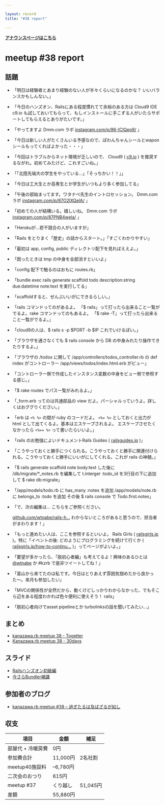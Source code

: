 ```yaml
---

layout: record
title: "#38 report"

---
```


<p> <a href="./"><strong>アナウンスページはこちら</strong></a></p>

meetup #38 report
==================

話題
----

-   「明日は経験者とあまり経験のない人が半々くらいになるのかな？
    いいバランスかもしんない。」
-   「今日のハンズオン、Railsにある程度慣れてて余裕のある方は Cloud9 IDE
    c9.io
    も試しておいてもらって、もしインストールに手こずる人がいたらサポートしてもらえるとありがたいです。」
-   「やってますよ Dmm.com ラボ
    [instagram.com/p/86-IClQep9/](https://instagram.com/p/86-IClQep9/)
    」
-   「今日は新しい人がたくさんいる予感なので、ぽわんちゃんシールとwaponシールもってくればよかった・・・」
-   「今回はトラブルからネット環境が乏しいので、 Cloud9 (
    [c9.io](https://c9.io/) )
    を推奨するながれ。初めてみたけど、これすごいね。」
-   「「北陸先端大の学生をやっている…」「そっちかい！！」」
-   「今日は工大生とか高専生とか学生がいつもより多く参加してる」
-   「午後の部始まってます。ワタナベ先生のイントロセッション。 Dmm.com
    ラボ
    [instagram.com/p/87O2IXQelA/](https://instagram.com/p/87O2IXQelA/)
    」
-   「初めての人が結構いる。嬉しいね。 Dmm.com ラボ
    [instagram.com/p/87PNB4wela/](https://instagram.com/p/87PNB4wela/)
    」
-   「Herokuが…若干競合の人がいますが」
-   「Rails をとりまく「歴史」の話からスタート。」「すごくわかりやすい」
-   「最初は app, config, public ディレクトリ配下を見ればええよ。」
-   「困ったときは tmp の中身を全部消すといいよ」
-   「config 配下で触るのはおもに routes.rb」
-   「bundle exec rails generate scaffold todo description:string
    due:datetime note:text を実行してる」
-   「scaffoldすると、ぜんぶいいがにできるらしい。」
-   「rails コマンドってのがあるよ。
    「\$ rails」って打ったら出来ること一覧がでるよ。rake
    コマンドってのもあるよ。
    「\$ rake -T」って打ったら出来ること一覧がでるよ。」
-   「cloud9の人は、\$ rails s -p \$PORT -b \$IP これでいけるぽい。」
-   「ブラウザを通さなくても \$ rails console から DB
    の中身みれたり操作できたりするよ。」
-   「ブラウザの <URL>/todos に関して
    /app/controllers/todos\_controller.rb の def index がコントローラー
    /app/views/todos/index.html.erb がビュー」
-   「コントローラー側で作成したインスタンス変数の中身をビュー側で参照する感じ。」
-   「\$ rake routes でパス一覧がみれるよ。」
-   「\_form.erb ってのは共通部品の view
    だよ。パーシャルっていうよ。詳しくはおググりください。」
-   「erb は `<% %>` の間が ruby のコードだよ。
    `<%= %>` としておくと出力が html
    として出てくるよ。基本はエスケープされるよ。
    エスケープさせたくなかったら `<%== %>` って書いたらいいよ。」
-   「rails のお勉強によいドキュメントRails Guides (
    [railsguides.jp](http://railsguides.jp/) )」
-   「こうやっておくと勝手につくられる。こうやっておくと勝手に関連付けられる。こうやっておくと勝手にいいがにしてくれる。これが
    rails の神髄。」
-   「\$ rails generate scaffold note body:text した後に
    /db/migrate/*\_notes.rb を編集して t.interger :todo\_id
    を3行目の下に追加して \$ rake db:migrate」
-   「/app/models/todo.rb に has\_many :notes を追加 /app/models/note.rb
    に belongs\_to :todo を追加 その後 \$ rails console で
    Todo.first.notes」
-   「で、次の編集は… こちらをご参照ください。

    [github.com/wtnabe/rails-h…](https://github.com/wtnabe/rails-handson-todosample/commit/98f1090ca110147593a49d61340410018e5bc42f)
     わからないところがあると思うので、担当者がまわります！」
-   「もっと進めたい人は、ここを参照するといいよ。 Rails Girls (
    [railsgirls.jp](http://railsgirls.jp/) )。特に「イベントの後:
    どのようにプログラミングを続けて行くか (
    [railsgirls.jp/how-to-continu…](http://railsgirls.jp/how-to-continue-with-programming/)
    )」ってページがよいよ。」
-   「要望が多かったら、「脱初心者編」も考えてるよ！興味のあるひとは
    [@wtnabe](https://twitter.com/wtnabe) か #kzrb
    で是非ツイートしてね！」
-   「富山から来てたのは私です。今日はとりあえず雰囲気掴めたから良かった〜。来月も参加したい」
-   「MVCの関係性が全然だから、動くけどしっかりわからなかった、でもそこら辺をある程度わかれば色々便利に使えそう！
    rails」
-   「脱初心者向けでasset pipelineとか turbolinksの話を聞いてみたい…」

まとめ
------

-   [kanazawa.rb meetup 38 - Togetter](http://togetter.com/li/888277)
-   [Kanazawa.rb meetup 38 - 30days](http://30d.jp/kzrb/28)

スライド
--------

-   [Railsハンズオン初級編](https://speakerdeck.com/wtnabe/hello-rails-and-more)
-   [今さらBundler補講](https://speakerdeck.com/wtnabe/afresh-bundler-extra-lesson)

参加者のブログ
--------------

-   [kanazawa.rb meetup #38 –
    過ぎたるは及ばざるが如し](http://cotton-desu.hatenablog.com/entry/2015/10/18/232408)

収支
----

 | 項目 | 金額 | 補足
 | ---------------------- | ---------- | ---------
 | 部屋代 + 冷暖房費 | 0円 | 
 | 参加費合計 | 11,000円 | 2名社割
 | meetup40施設料 | –6,780円 | 
 | 二次会のおつり | 615円 | 
 | meetup #37 | くり越し | 51,045円 | 
 | 差額 | 55,880円 | 


